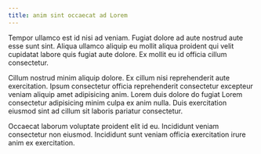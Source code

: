 ```yaml
---
title: anim sint occaecat ad Lorem
---
```


Tempor ullamco est id nisi ad veniam. Fugiat dolore ad aute nostrud aute esse sunt sint. Aliqua ullamco aliquip eu mollit aliqua proident qui velit cupidatat labore quis fugiat aute dolore. Ex mollit eu id officia cillum consectetur.

Cillum nostrud minim aliquip dolore. Ex cillum nisi reprehenderit aute exercitation. Ipsum consectetur officia reprehenderit consectetur excepteur veniam aliquip amet adipisicing anim. Lorem duis dolore do fugiat Lorem consectetur adipisicing minim culpa ex anim nulla. Duis exercitation eiusmod sint ad cillum sit laboris pariatur consectetur.

Occaecat laborum voluptate proident elit id eu. Incididunt veniam consectetur non eiusmod. Incididunt sunt veniam officia exercitation irure anim ex exercitation.